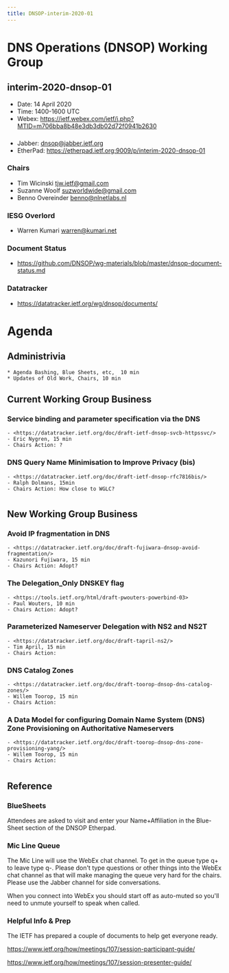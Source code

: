 ```yaml
---
title: DNSOP-interim-2020-01
---
```

# DNS Operations (DNSOP) Working Group
## interim-2020-dnsop-01

* Date: 14 April 2020
* Time: 1400-1600 UTC
* Webex: <https://ietf.webex.com/ietf/j.php?MTID=m706bba8b48e3db3db02d72f0941b2630>

###
* Jabber:  <dnsop@jabber.ietf.org>
* EtherPad: <https://etherpad.ietf.org:9009/p/interim-2020-dnsop-01>

### Chairs
* Tim Wicinski <tjw.ietf@gmail.com>
* Suzanne Woolf <suzworldwide@gmail.com>
* Benno Overeinder <benno@nlnetlabs.nl>

### IESG Overlord
* Warren Kumari <warren@kumari.net>

### Document Status
* <https://github.com/DNSOP/wg-materials/blob/master/dnsop-document-status.md>

### Datatracker
* <https://datatracker.ietf.org/wg/dnsop/documents/>

# Agenda

## Administrivia
    * Agenda Bashing, Blue Sheets, etc,  10 min
    * Updates of Old Work, Chairs, 10 min

## Current Working Group Business

###  Service binding and parameter specification via the DNS
    - <https://datatracker.ietf.org/doc/draft-ietf-dnsop-svcb-httpssvc/>
    - Eric Nygren, 15 min
    - Chairs Action: ?

### DNS Query Name Minimisation to Improve Privacy (bis)
    - <https://datatracker.ietf.org/doc/draft-ietf-dnsop-rfc7816bis/>
    - Ralph Dolmans, 15min
    - Chairs Action: How close to WGLC?


#
## New Working Group Business

### Avoid IP fragmentation in DNS
    - <https://datatracker.ietf.org/doc/draft-fujiwara-dnsop-avoid-fragmentation/>
    - Kazunori Fujiwara, 15 min
    - Chairs Action: Adopt?

### The Delegation_Only DNSKEY flag
    - <https://tools.ietf.org/html/draft-pwouters-powerbind-03>
    - Paul Wouters, 10 min
    - Chairs Action: Adopt?

### Parameterized Nameserver Delegation with NS2 and NS2T
    - <https://datatracker.ietf.org/doc/draft-tapril-ns2/>
    - Tim April, 15 min
    - Chairs Action:

### DNS Catalog Zones
    - <https://datatracker.ietf.org/doc/draft-toorop-dnsop-dns-catalog-zones/>
    - Willem Toorop, 15 min
    - Chairs Action:

### A Data Model for configuring Domain Name System (DNS) Zone Provisioning on Authoritative Nameservers
    - <https://datatracker.ietf.org/doc/draft-toorop-dnsop-dns-zone-provisioning-yang/>
    - Willem Toorop, 15 min
    - Chairs Action:

#
## Reference

### BlueSheets

Attendees are asked to visit and enter your Name+Affiliation in the Blue-Sheet section of the DNSOP Etherpad.

### Mic Line Queue

The Mic Line will use the WebEx chat channel.  To get in the queue type q+ to leave type q-.
Please don't type questions or other things into the WebEx chat channel as that will make
managing the queue very hard for the chairs.  Please use the Jabber channel for side conversations.

When you connect into WebEx you should start off as auto-muted so you'll
need to unmute yourself to speak when called.

### Helpful Info & Prep

The IETF has prepared a couple of documents to help get everyone ready.

  <https://www.ietf.org/how/meetings/107/session-participant-guide/>

  <https://www.ietf.org/how/meetings/107/session-presenter-guide/>
